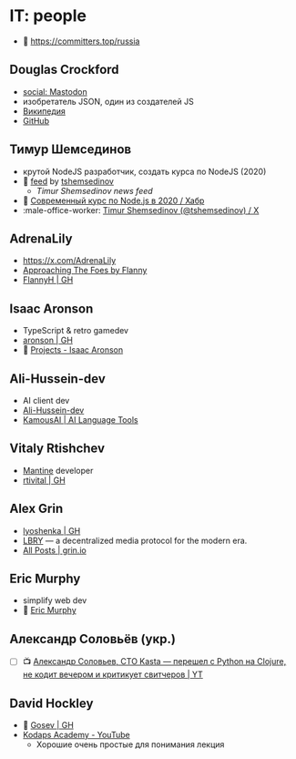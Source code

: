 # IT: people

- :scroll: https://committers.top/russia

## Douglas Crockford

- [social: Mastodon](https://layer8.space/@douglascrockford)
- изобретатель JSON, один из создателей JS
- [Википедия](https://ru.wikipedia.org/wiki/%D0%9A%D1%80%D0%BE%D0%BA%D1%84%D0%BE%D1%80%D0%B4,_%D0%94%D1%83%D0%B3%D0%BB%D0%B0%D1%81)
- [GitHub](https://github.com/douglascrockford?tab=repositories&q=&type=source&language=&sort=)

## Тимур Шемсединов

- крутой NodeJS разработчик, создать курса по NodeJS (2020)
- :newspaper: [feed](https://github.com/tshemsedinov/feed) by [tshemsedinov](https://github.com/tshemsedinov)
	- _Timur Shemsedinov news feed_
- :newspaper: [Современный курс по Node.js в 2020 / Хабр](https://habr.com/ru/articles/485294/)
- :male-office-worker: [Timur Shemsedinov (@tshemsedinov) / X](https://x.com/tshemsedinov)

## AdrenaLily

- https://x.com/AdrenaLily
- [Approaching The Foes by Flanny](https://soundcloud.com/flannyha)
- [FlannyH | GH](https://github.com/FlannyH)

## Isaac Aronson

- TypeScript & retro gamedev
- [aronson | GH](https://github.com/aronson)
- :door: [Projects - Isaac Aronson](https://pingas.org/projects)

## Ali-Hussein-dev

- AI client dev
- [Ali-Hussein-dev](https://github.com/Ali-Hussein-dev?tab=repositories)
- [KamousAI | AI Language Tools](https://kamous.noorai.io/)

## Vitaly Rtishchev

- [Mantine](https://mantine.dev)  developer
- [rtivital | GH](https://github.com/rtivital)

## Alex Grin

- [lyoshenka | GH](https://github.com/lyoshenka)
 - [LBRY](https://github.com/lbryio) — a decentralized media protocol for the modern era.
 - [All Posts | grin.io](https://grin.io/posts)

## Eric Murphy

 - simplify web dev
 - :door: [Eric Murphy](https://ericmurphy.xyz/)

## Александр Соловьёв (укр.)

- [ ] :tv: [Александр Соловьев, CTO Kasta — перешел c Python на Clojure, не кодит вечером и критикует свитчеров | YT](https://www.youtube.com/watch?v=ZNJAmgO4H7c)

## David Hockley

- :dromedary_camel: [Gosev | GH](https://github.com/Gosev)
- [Kodaps Academy - YouTube](https://www.youtube.com/@KodapsAcademy/videos)
	- Хорошие очень простые для понимания лекция